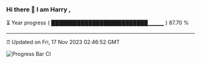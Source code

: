 ### Hi there 👋 I am Harry , 

⏳ Year progress { ██████████████████████████▁▁▁▁ } 87.70 %

---

⏰ Updated on Fri, 17 Nov 2023 02:46:52 GMT

![Progress Bar CI](https://github.com/duykhang68/duykhang68/workflows/Progress%20Bar%20CI/badge.svg)
